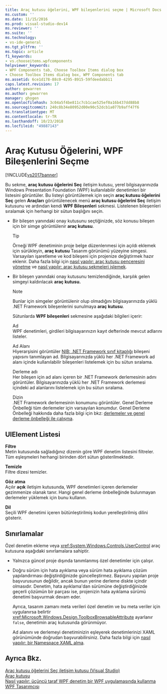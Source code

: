 ```yaml
---
title: Araç kutusu öğelerini, WPF bileşenlerini seçme | Microsoft Docs
ms.custom: ''
ms.date: 11/15/2016
ms.prod: visual-studio-dev14
ms.reviewer: ''
ms.suite: ''
ms.technology:
- vs-ide-general
ms.tgt_pltfrm: ''
ms.topic: article
f1_keywords:
- vs.chooseitems.wpfcomponents
helpviewer_keywords:
- WPF Components tab, Choose Toolbox Items dialog box
- Choose Toolbox Items dialog box, WPF Components tab
ms.assetid: 6ce1d178-88c0-4295-8915-59fdeedabb11
caps.latest.revision: 17
author: gewarren
ms.author: gewarren
manager: ghogen
ms.openlocfilehash: 3c04a5f4be811c7cb1cae525ef0a16b437dd88b8
ms.sourcegitcommit: 240c8b34e80952d00e90c52dcb1a077b9aff47f6
ms.translationtype: MT
ms.contentlocale: tr-TR
ms.lasthandoff: 10/23/2018
ms.locfileid: "49887143"
---
```

# <a name="choose-toolbox-items-wpf-components"></a>Araç Kutusu Öğelerini, WPF Bileşenlerini Seçme
[!INCLUDE[vs2017banner](../../includes/vs2017banner.md)]

  
Bu sekme, **araç kutusu öğelerini Seç** iletişim kutusu, yerel bilgisayarınızda Windows Presentation Foundation (WPF) kullanılabilir denetimleri bir listesini görüntüler. Bu listeyi görüntülemek için seçin **araç kutusu öğelerini Seç** gelen **Araçları** görüntülenecek menü **araç kutusu öğelerini Seç** iletişim kutusunu ve ardından kendi **WPF Bileşenleri** sekmesi. Listelenen bileşenleri sıralamak için herhangi bir sütun başlığını seçin.  
  
- Bir bileşen yanındaki onay kutusunu seçtiğinizde, söz konusu bileşen için bir simge görüntülenir **araç kutusu**.  
  
  > [!TIP]
  >  Örneği WPF denetiminin proje belge düzenlenmesi için açıldı eklemek için sürükleyin, **araç kutusu** Tasarım görünümü yüzeyine simgesi. Varsayılan işaretleme ve kod bileşeni için projenize değiştirmek hazır eklenir. Daha fazla bilgi için [nasıl yapılır: araç kutusu penceresini yönetme](http://msdn.microsoft.com/en-us/a022c3fe-298c-4a59-a48f-b050da90ebc2) ve [nasıl yapılır: araç kutusu sekmeleri işlemek](http://msdn.microsoft.com/en-us/21285050-cadd-455a-b1f5-a2289a89c4db).  
  
- Bir bileşen yanındaki onay kutusunu temizlendiğinde, karşılık gelen simgeyi kaldırılacak **araç kutusu.**  
  
  > [!NOTE]
  >  Bunlar için simgeler görüntülenir olup olmadığını bilgisayarınızda yüklü .NET Framework bileşenlerini sunulmaya **araç kutusu**.  
  
  Sütunlarda **WPF bileşenleri** sekmesine aşağıdaki bilgileri içerir:  
  
  Ad  
  WPF denetimleri, girdileri bilgisayarınızın kayıt defterinde mevcut adlarını listeler.  
  
  Ad Alanı  
  Hiyerarşisini görüntüler [NIB: .NET Framework sınıf kitaplığı](http://msdn.microsoft.com/en-us/6c4f3a62-6a0f-41f2-9d52-ee0b13686f29) bileşeni yapısını tanımlayan ad. Bilgisayarınızda yüklü her .NET Framework ad alanı içinde kullanılabilir bileşenleri listelemek için bu sütun sıralama.  
  
  Derleme adı  
  Her bileşen için ad alanı içeren bir .NET Framework derlemesinin adını görüntüler. Bilgisayarınızda yüklü her .NET Framework derlemesi içindeki ad alanlarını listelemek için bu sütun sıralama.  
  
  Dizin  
  .NET Framework derlemesinin konumunu görüntüler. Genel Derleme Önbelleği tüm derlemeler için varsayılan konumdur. Genel Derleme Önbelleği hakkında daha fazla bilgi için bkz: [derlemeler ve genel derleme önbelleği ile çalışma](http://msdn.microsoft.com/library/8a18e5c2-d41d-49ef-abcb-7c27e2469433).  
  
## <a name="uielement-list"></a>UIElement Listesi  
 **Filtre**  
 Metin kutusunda sağladığınız dizenin göre WPF denetim listesini filtreler. Tüm eşleşmeleri herhangi birinden dört sütun gösterilmektedir.  
  
 **Temizle**  
 Filtre dizesi temizler.  
  
 **Göz atma**  
 Açılır **açık** iletişim kutusunda, WPF denetimleri içeren derlemeler gezinmenize olanak tanır. Hangi genel derleme önbelleğinde bulunmayan derlemeler yüklemek için bunu kullanın.  
  
 **Dil**  
 Seçili WPF denetimi içeren bütünleştirilmiş kodun yerelleştirilmiş dilini gösterir.  
  
## <a name="limitations"></a>Sınırlamalar  
 Özel denetim ekleme veya <xref:System.Windows.Controls.UserControl> araç kutusuna aşağıdaki sınırlamalara sahiptir.  
  
- Yalnızca güncel proje dışında tanımlanmış özel denetimler için çalışır.  
  
- Doğru sürüm için hata ayıklama veya sürüm hata ayıklama çözüm yapılandırması değiştirdiğinizde güncelleştirmez. Başvuru yapılan proje başvurusunun değildir, ancak bunun yerine derleme diskte içindir olmasıdır. Denetim, hata ayıklama'dan sürümüne değiştirdiğinizde geçerli çözümün bir parçası ise, projenizin hata ayıklama sürümü denetimi başvurmak devam eder.  
  
  Ayrıca, tasarım zamanı meta verileri özel denetim ve bu meta veriler için uygulanırsa belirtir <xref:Microsoft.Windows.Design.ToolboxBrowsableAttribute> ayarlanır `false`, denetimin araç kutusunda görünmüyor.  
  
  Ad alanını ve derlemeyi denetiminizin eşleyerek denetimlerinizi XAML görünümünde doğrudan başvurabilirsiniz. Daha fazla bilgi için [nasıl yapılır: bir Namespace XAML alma](http://msdn.microsoft.com/en-us/6cda7c7a-369c-47dd-9c2d-13a35dcf737c).  
  
## <a name="see-also"></a>Ayrıca Bkz.  
 [Araç kutusu öğelerini Seç iletişim kutusu (Visual Studio)](http://msdn.microsoft.com/en-us/bd07835f-18a8-433e-bccc-7141f65263bb)   
 [Araç kutusu](../../ide/reference/toolbox.md)   
 [Nasıl yapılır: üçüncü taraf WPF denetim bir WPF uygulamasında kullanma](http://msdn.microsoft.com/en-us/f4c0b601-3818-4f9f-85e5-77905f3b427f)   
 [WPF Tasarımcısı](http://msdn.microsoft.com/en-us/c6c65214-8411-4e16-b254-163ed4099c26)



